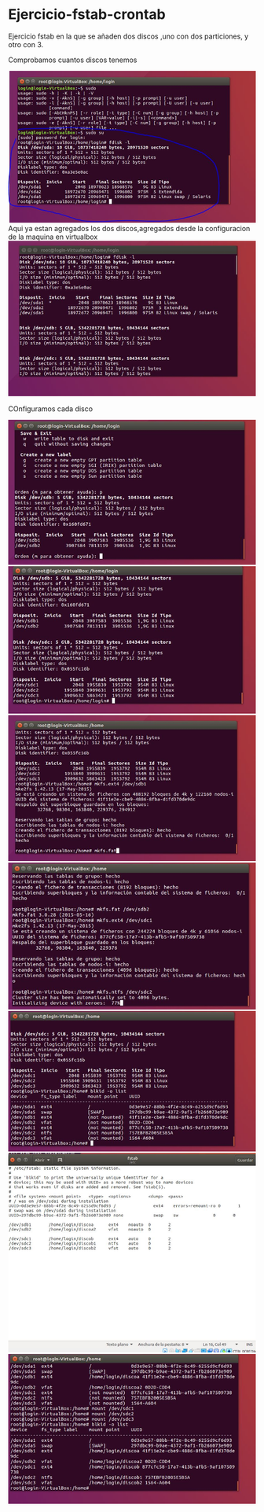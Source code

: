 # Ejercicio-fstab-crontab

Ejercicio fstab en la que se añaden dos discos ,uno con dos particiones, y otro con 3.

Comprobamos cuantos discos tenemos

![alt text](https://github.com/Jhomiu/Ejercicio-fstab-crontab/blob/master/fstab1.JPG)
Aqui ya estan agregados los dos discos,agregados desde la configuracion de la maquina en virtualbox
![alt text](https://github.com/Jhomiu/Ejercicio-fstab-crontab/blob/master/fstab2.JPG)

COnfiguramos cada disco

![alt text](https://github.com/Jhomiu/Ejercicio-fstab-crontab/blob/master/fstab3.JPG)
![alt text](https://github.com/Jhomiu/Ejercicio-fstab-crontab/blob/master/fstab4.JPG)
![alt text](https://github.com/Jhomiu/Ejercicio-fstab-crontab/blob/master/fstab5.JPG)
![alt text](https://github.com/Jhomiu/Ejercicio-fstab-crontab/blob/master/fstab6.JPG)
![alt text](https://github.com/Jhomiu/Ejercicio-fstab-crontab/blob/master/fstab7.JPG)
![alt text](https://github.com/Jhomiu/Ejercicio-fstab-crontab/blob/master/fstab8.JPG)
![alt text](https://github.com/Jhomiu/Ejercicio-fstab-crontab/blob/master/fstab9.JPG)
